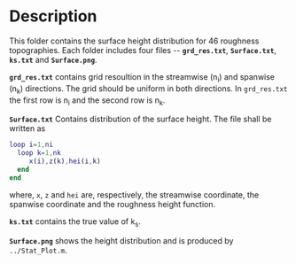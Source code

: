 # Description
This folder contains the surface height distribution for 46 roughness topographies. Each folder includes four files -- <b>`grd_res.txt`</b>, 
<b>`Surface.txt`</b>, <b>`ks.txt`</b> and <b>`Surface.png`</b>.

<b>`grd_res.txt`</b> contains grid resoultion in the streamwise (n<sub>i</sub>) and spanwise (n<sub>k</sub>) directions. The grid should be uniform in both directions. In `grd_res.txt` the first row is n<sub>i</sub> and the second row is n<sub>k</sub>.

<b>`Surface.txt`</b> Contains distribution of the surface height. The file shall be written as
```Matlab
loop i=1,ni
  loop k=1,nk
     x(i),z(k),hei(i,k)
  end
end
```

where, `x`, `z` and `hei` are, respectively, the streamwise coordinate, the spanwise coordinate and the roughness height function.

<b>`ks.txt`</b> contains the true value of k<sub>s</sub>.

<b>`Surface.png`</b> shows the height distribution and is produced by `../Stat_Plot.m`.
